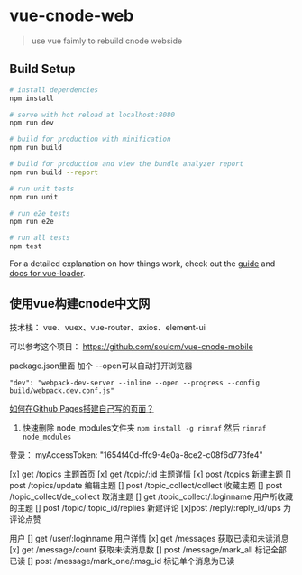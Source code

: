 # vue-cnode-web

> use vue faimly to rebuild cnode webside

## Build Setup

``` bash
# install dependencies
npm install

# serve with hot reload at localhost:8080
npm run dev

# build for production with minification
npm run build

# build for production and view the bundle analyzer report
npm run build --report

# run unit tests
npm run unit

# run e2e tests
npm run e2e

# run all tests
npm test
```

For a detailed explanation on how things work, check out the [guide](http://vuejs-templates.github.io/webpack/) and [docs for vue-loader](http://vuejs.github.io/vue-loader).


## 使用vue构建cnode中文网

  技术栈： vue、vuex、vue-router、axios、element-ui


  可以参考这个项目： https://github.com/soulcm/vue-cnode-mobile

  package.json里面  加个 --open可以自动打开浏览器

  `"dev": "webpack-dev-server --inline --open --progress --config build/webpack.dev.conf.js"`


  [如何在Github Pages搭建自己写的页面？](https://www.cnblogs.com/lijiayi/p/githubpages.html)

  1. 快速删除 node_modules文件夹
  `npm install -g rimraf` 然后 `rimraf node_modules`

  登录： myAccessToken: "1654f40d-ffc9-4e0a-8ce2-c08f6d773fe4"



[x] get /topics 主题首页
[x] get /topic/:id 主题详情
[x] post /topics 新建主题
[] post /topics/update 编辑主题
[] post /topic_collect/collect 收藏主题
[] post /topic_collect/de_collect 取消主题
[] get /topic_collect/:loginname 用户所收藏的主题
[] post /topic/:topic_id/replies 新建评论
[x]post /reply/:reply_id/ups 为评论点赞


用户
[] get /user/:loginname 用户详情
[x] get /messages 获取已读和未读消息
[x] get /message/count 获取未读消息数
[] post /message/mark_all 标记全部已读
[] post /message/mark_one/:msg_id 标记单个消息为已读